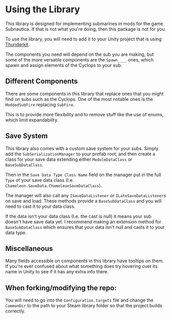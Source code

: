# Using the Library

This library is designed for implementing submarines in mods for the game Subnautica. If that is not what you're doing, then this package is not for you.

To use the library, you will need to add it to your Unity project that is using [Thunderkit](https://github.com/PassivePicasso/ThunderKit/).

The components you need will depend on the sub you are making, but some of the more versatile components are the ``Spawn____`` ones, which spawn and assign elements of the Cyclops to your sub.

## Different Components

There are some components in this library that replace ones that you might find on subs such as the Cyclops. One of the most notable ones is the ``ModdedSubFire`` replacing ``SubFire``. 

This is to provide more flexibility and to remove stuff like the use of enums, which limit expandability.

## Save System

This library also comes with a custom save system for your subs. Simply add the ``SubSerializationManager`` to your prefab root, and then create a class for your save data 
extending either ``ModuleDataClass`` or ``BaseSubDataClass``. 

Then in the ``Save Data Type Class Name`` field on the manager put in the full ``Type`` of your save data class (I.e. ``Chameleon.SaveData.ChameleonSaveDataClass``). 

The manager will also call any ``ISaveDataListener`` or ``ILateSaveDataListener``s on save and load. These methods provide a ``BaseSubDataClass`` and you will need to cast it to your data class. 

If the data isn't your data class (I.e. the cast is null) it means your sub doesn't have save data yet. I recommend making an extension method for ``BaseSubDataClass`` which ensures that your data isn't null and casts it to your data type.

## Miscellaneous

Many fields accessible on components in this library have tooltips on them. If you're ever confused about what something does try hovering over its name in Unity to see if it has any extra info there.

## When forking/modifying the repo:

You will need to go into the ``Configuration.targets`` file and change the ``CommonDir`` to the path to your Steam library folder so that the project builds correctly.
